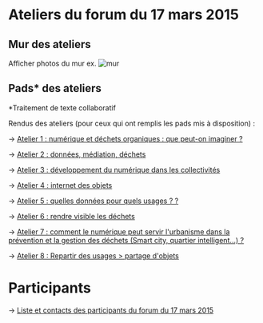 # Ateliers du forum du 17 mars 2015

## Mur des ateliers

Afficher photos du mur
ex. ![mur](https://framapic.org/9loGMGZ6v4J8/QoToIeaF)

## Pads* des ateliers

*Traitement de texte collaboratif

Rendus des ateliers (pour ceux qui ont remplis les pads mis à disposition) :

-> [Atelier 1 : numérique et déchets organiques : que peut-on imaginer ?](http://dechets-num.meteor.com/contributions/scopyleft/dechets-num-contribution/Dechets-organiques)

-> [Atelier 2 : données, médiation, déchets](http://dechets-num.meteor.com/contributions/scopyleft/dechets-num-contribution/Donnees-mediation-dechets)

-> [Atelier 3 : développement du numérique dans les collectivités](http://dechets-num.meteor.com/contributions/scopyleft/dechets-num-contribution/Dvpt-du-numerique-en-collectivite)

-> [Atelier 4 : internet des objets](http://dechets-num.meteor.com/contributions/scopyleft/dechets-num-contribution/Internet-des-objets)

-> [Atelier 5 : quelles données pour quels usages ? ?](http://dechets-num.meteor.com/contributions/scopyleft/dechets-num-contribution/Quelles-donnees-pour-quels-usages)

-> [Atelier 6 : rendre visible les déchets](http://dechets-num.meteor.com/contributions/scopyleft/dechets-num-contribution/Rendre-visible-les-dechets)

-> [Atelier 7 : comment le numérique peut servir l'urbanisme dans la prévention et la gestion des déchets (Smart city, quartier intelligent...) ?](http://dechets-num.meteor.com/contributions/scopyleft/dechets-num-contribution/Urbanisme-dechets-numerique)

-> [Atelier 8 : Repartir des usages > partage d'objets](http://dechets-num.meteor.com/contributions/scopyleft/dechets-num-contribution/Usages-partage)


# Participants

-> [Liste et contacts des participants du forum du 17 mars 2015](http://www.gironde.fr/ec/jcms/prod7_177017/dechets#refresh-4)


